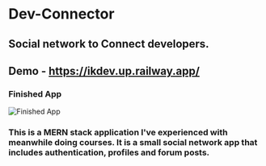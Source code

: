 # Dev-Connector
## Social network to Connect developers.

## Demo - https://ikdev.up.railway.app/

### Finished App
![Finished App](https://github.com/IdanKfir/Dev-Connector/blob/main/Dconnect.gif)


### This is a MERN stack application I've experienced with meanwhile doing courses. It is a small social network app that includes authentication, profiles and forum posts.

